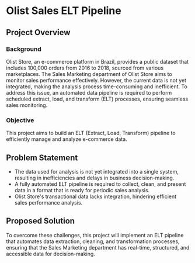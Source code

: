 # Olist Sales ELT Pipeline

## Project Overview

### Background
Olist Store, an e-commerce platform in Brazil, provides a public dataset that includes 100,000 orders from 2016 to 2018, sourced from various marketplaces. The Sales Marketing department of Olist Store aims to monitor sales performance effectively. However, the current data is not yet integrated, making the analysis process time-consuming and inefficient. To address this issue, an automated data pipeline is required to perform scheduled extract, load, and transform (ELT) processes, ensuring seamless sales monitoring.

### Objective
This project aims to build an ELT (Extract, Load, Transform) pipeline to efficiently manage and analyze e-commerce data.

## Problem Statement
- The data used for analysis is not yet integrated into a single system, resulting in inefficiencies and delays in business decision-making.
- A fully automated ELT pipeline is required to collect, clean, and present data in a format that is ready for periodic sales analysis.
- Olist Store's transactional data lacks integration, hindering efficient sales performance analysis.

## Proposed Solution
To overcome these challenges, this project will implement an ELT pipeline that automates data extraction, cleaning, and transformation processes, ensuring that the Sales Marketing department has real-time, structured, and accessible data for decision-making.

